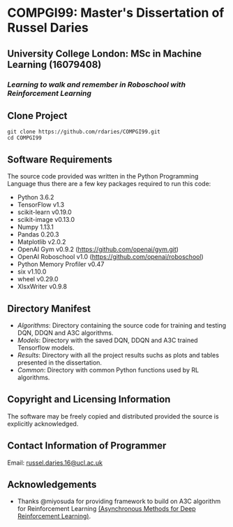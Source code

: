 # COMPGI99: Master's Dissertation of Russel Daries
## University College London: MSc in Machine Learning (16079408)
### *Learning to walk and remember in Roboschool with Reinforcement Learning*

## Clone Project
```
git clone https://github.com/rdaries/COMPGI99.git
cd COMPGI99
```

## Software Requirements

The source code provided was written in the Python Programming Language thus there are a few key packages required to run this code:
- Python 3.6.2
- TensorFlow v1.3
- scikit-learn v0.19.0
- scikit-image v0.13.0
- Numpy 1.13.1
- Pandas 0.20.3
- Matplotlib v2.0.2
- OpenAI Gym v0.9.2 (https://github.com/openai/gym.git)
- OpenAI Roboschool v1.0 (https://github.com/openai/roboschool)
- Python Memory Profiler v0.47
- six v1.10.0
- wheel v0.29.0
- XlsxWriter v0.9.8

## Directory Manifest
- *Algorithms*: Directory containing the source code for training and testing DQN, DDQN and A3C algorithms.
- *Models*: Directory with the saved DQN, DDQN and A3C trained Tensorflow models.
- *Results*: Directory with all the project results suchs as plots and tables presented in the dissertation.
- *Common*: Directory with common Python functions used by RL algorithms.

## Copyright and Licensing Information

The software may be freely copied and distributed provided the source is explicitly acknowledged.

## Contact Information of Programmer

Email: russel.daries.16@ucl.ac.uk

## Acknowledgements

- Thanks @miyosuda for providing framework to build on A3C algorithm for Reinforcement Learning [(Asynchronous Methods for Deep Reinforcement Learning)](https://github.com/miyosuda/async_deep_reinforce).
